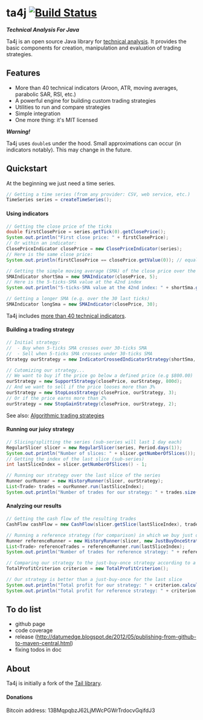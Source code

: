 # ta4j [![Build Status](https://travis-ci.org/mdeverdelhan/ta4j.png?branch=master)](https://travis-ci.org/mdeverdelhan/ta4j)

***Technical Analysis For Java***

Ta4j is an open source Java library for [technical analysis](http://en.wikipedia.org/wiki/Technical_analysis). It provides the basic components for creation, manipulation and evaluation of trading strategies.

## Features

 * More than 40 technical indicators (Aroon, ATR, moving averages, parabolic SAR, RSI, etc.)
 * A powerful engine for building custom trading strategies
 * Utilities to run and compare strategies
 * Simple integration
 * One more thing: it's MIT licensed

***Warning!***

Ta4j uses `double`s under the hood. Small approximations can occur (in indicators notably). This may change in the future.

## Quickstart

At the beginning we just need a time series.

```java
// Getting a time series (from any provider: CSV, web service, etc.)
TimeSeries series = createTimeSeries();
```

#### Using indicators

```java
// Getting the close price of the ticks
double firstClosePrice = series.getTick(0).getClosePrice();
System.out.println("First close price: " + firstClosePrice);
// Or within an indicator:
ClosePriceIndicator closePrice = new ClosePriceIndicator(series);
// Here is the same close price:
System.out.println(firstClosePrice == closePrice.getValue(0)); // equal to firstClosePrice

// Getting the simple moving average (SMA) of the close price over the last 5 ticks
SMAIndicator shortSma = new SMAIndicator(closePrice, 5);
// Here is the 5-ticks-SMA value at the 42nd index
System.out.println("5-ticks-SMA value at the 42nd index: " + shortSma.getValue(42));

// Getting a longer SMA (e.g. over the 30 last ticks)
SMAIndicator longSma = new SMAIndicator(closePrice, 30);
```

Ta4j includes [more than 40 technical indicators](http://github.com/mdeverdelhan/ta4j/tree/master/src/main/java/eu/verdelhan/ta4j/indicators).

#### Building a trading strategy

```java
// Initial strategy:
//  - Buy when 5-ticks SMA crosses over 30-ticks SMA
//  - Sell when 5-ticks SMA crosses under 30-ticks SMA
Strategy ourStrategy = new IndicatorCrossedIndicatorStrategy(shortSma, longSma);

// Cutomizing our strategy...
// We want to buy if the price go below a defined price (e.g $800.00)
ourStrategy = new SupportStrategy(closePrice, ourStrategy, 800d);
// And we want to sell if the price looses more than 3%
ourStrategy = new StopLossStrategy(closePrice, ourStrategy, 3);
// Or if the price earns more than 2%
ourStrategy = new StopGainStrategy(closePrice, ourStrategy, 2);
```

See also:  [Algorithmic trading strategies](http://en.wikipedia.org/wiki/Algorithmic_trading#Strategies)

#### Running our juicy strategy

```java
// Slicing/splitting the series (sub-series will last 1 day each)
RegularSlicer slicer = new RegularSlicer(series, Period.days(1));
System.out.println("Number of slices: " + slicer.getNumberOfSlices());
// Getting the index of the last slice (sub-series)
int lastSliceIndex = slicer.getNumberOfSlices() - 1;

// Running our strategy over the last slice of the series
Runner ourRunner = new HistoryRunner(slicer, ourStrategy);
List<Trade> trades = ourRunner.run(lastSliceIndex);
System.out.println("Number of trades for our strategy: " + trades.size());
```

#### Analyzing our results

```java
// Getting the cash flow of the resulting trades
CashFlow cashFlow = new CashFlow(slicer.getSlice(lastSliceIndex), trades);

// Running a reference strategy (for comparison) in which we buy just once
Runner referenceRunner = new HistoryRunner(slicer, new JustBuyOnceStrategy());
List<Trade> referenceTrades = referenceRunner.run(lastSliceIndex);
System.out.println("Number of trades for reference strategy: " + referenceTrades.size());

// Comparing our strategy to the just-buy-once strategy according to a criterion
TotalProfitCriterion criterion = new TotalProfitCriterion();

// Our strategy is better than a just-buy-once for the last slice
System.out.println("Total profit for our strategy: " + criterion.calculate(slicer.getSlice(lastSliceIndex), trades));
System.out.println("Total profit for reference strategy: " + criterion.calculate(slicer.getSlice(lastSliceIndex), referenceTrades));
```


## To do list

 * github page
 * code coverage
 * release (http://datumedge.blogspot.de/2012/05/publishing-from-github-to-maven-central.html)
 * fixing todos in doc


## About

Ta4j is initially a fork of the [Tail library](http://tail.sourceforge.net/).

#### Donations

Bitcoin address: 13BMqpqbzJ62LjMWcPGWrTrdocvGqifdJ3 
